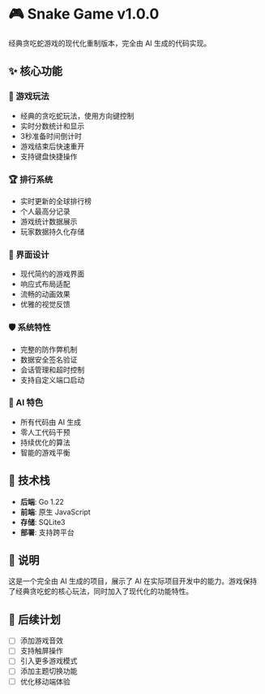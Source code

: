 # 🎮 Snake Game v1.0.0

经典贪吃蛇游戏的现代化重制版本，完全由 AI 生成的代码实现。

## ✨ 核心功能

### 🎯 游戏玩法
- 经典的贪吃蛇玩法，使用方向键控制
- 实时分数统计和显示
- 3秒准备时间倒计时
- 游戏结束后快速重开
- 支持键盘快捷操作

### 🏆 排行系统
- 实时更新的全球排行榜
- 个人最高分记录
- 游戏统计数据展示
- 玩家数据持久化存储

### 🎨 界面设计
- 现代简约的游戏界面
- 响应式布局适配
- 流畅的动画效果
- 优雅的视觉反馈

### 🛡️ 系统特性
- 完整的防作弊机制
- 数据安全签名验证
- 会话管理和超时控制
- 支持自定义端口启动

### 🤖 AI 特色
- 所有代码由 AI 生成
- 零人工代码干预
- 持续优化的算法
- 智能的游戏平衡

## 🔧 技术栈

- **后端**: Go 1.22
- **前端**: 原生 JavaScript
- **存储**: SQLite3
- **部署**: 支持跨平台

## 📝 说明

这是一个完全由 AI 生成的项目，展示了 AI 在实际项目开发中的能力。游戏保持了经典贪吃蛇的核心玩法，同时加入了现代化的功能特性。

## 🎯 后续计划

- [ ] 添加游戏音效
- [ ] 支持触屏操作
- [ ] 引入更多游戏模式
- [ ] 添加主题切换功能
- [ ] 优化移动端体验 
